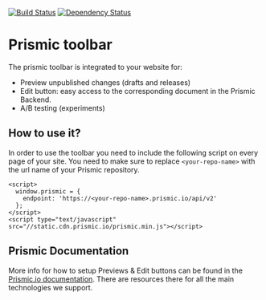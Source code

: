 [![Build Status](https://api.travis-ci.org/prismicio/prismic-toolbar.png)](https://travis-ci.org/prismicio/prismic-toolbar)
[![Dependency Status](https://david-dm.org/prismicio/prismic-toolbar.svg)](https://david-dm.org/prismicio/prismic-toolbar)

# Prismic toolbar
The prismic toolbar is integrated to your website for:
 - Preview unpublished changes (drafts and releases)
 - Edit button: easy access to the corresponding document in the Prismic Backend.
 - A/B testing (experiments)

## How to use it?
In order to use the toolbar you need to include the following script on every page of your site. You need to make sure to replace `<your-repo-name>` with the url name of your Prismic repository.

```
<script>
  window.prismic = {
    endpoint: 'https://<your-repo-name>.prismic.io/api/v2'
  };
</script>
<script type="text/javascript" src="//static.cdn.prismic.io/prismic.min.js"></script>
```

## Prismic Documentation
More info for how to setup Previews & Edit buttons can be found in the [Prismic.io documentation](https://prismic.io/docs/javascript/beyond-the-api/in-website-preview). There are resources there for all the main technologies we support.
